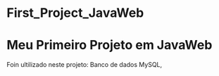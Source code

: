 # First_Project_JavaWeb
<h1 aling="center">Meu Primeiro Projeto em JavaWeb</h1>
Foin ultilizado neste projeto: Banco de dados MySQL, 
